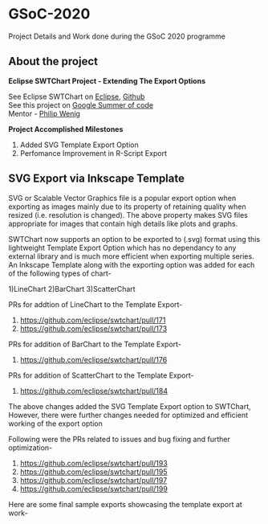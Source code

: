 # GSoC-2020
Project Details and Work done during the GSoC 2020 programme
## About the project

**Eclipse SWTChart Project - Extending The Export Options**

See Eclipse SWTChart on [Eclipse](https://projects.eclipse.org/projects/science.swtchart), [Github](https://github.com/eclipse/swtchart)  
See this project on [Google Summer of code](https://summerofcode.withgoogle.com/projects/#5104569337511936)  
Mentor - [Philip Wenig](https://github.com/eselmeister)

**Project Accomplished Milestones**
1. Added SVG Template Export Option
2. Perfomance Improvement in R-Script Export

## SVG Export via Inkscape Template
SVG or Scalable Vector Graphics file is a popular export option when
exporting as images mainly due to its property of retaining quality
when resized (i.e. resolution is changed).
The above property makes SVG files appropriate for images that
contain high details like plots and graphs.

SWTChart now supports an option to be exported to (.svg) format using this lightweight Template Export
Option which has no dependancy to any external library and is much more efficient when exporting multiple series.
An Inkscape Template along with the exporting option was added for each of the following types of chart-

1)LineChart
2)BarChart
3)ScatterChart

PRs for addtion of LineChart to the Template Export-
1) https://github.com/eclipse/swtchart/pull/171
2) https://github.com/eclipse/swtchart/pull/173

PRs for addition of BarChart to the Template Export-
1) https://github.com/eclipse/swtchart/pull/176

PRs for addition of ScatterChart to the Template Export-
1) https://github.com/eclipse/swtchart/pull/184

The above changes added the SVG Template Export option to SWTChart,
However, there were further changes needed for optimized and efficient working of the export option

Following were the PRs related to issues and bug fixing and further optimization-
1) https://github.com/eclipse/swtchart/pull/193
2) https://github.com/eclipse/swtchart/pull/195
3) https://github.com/eclipse/swtchart/pull/197
4) https://github.com/eclipse/swtchart/pull/199

Here are some final sample exports showcasing the template export at work-



